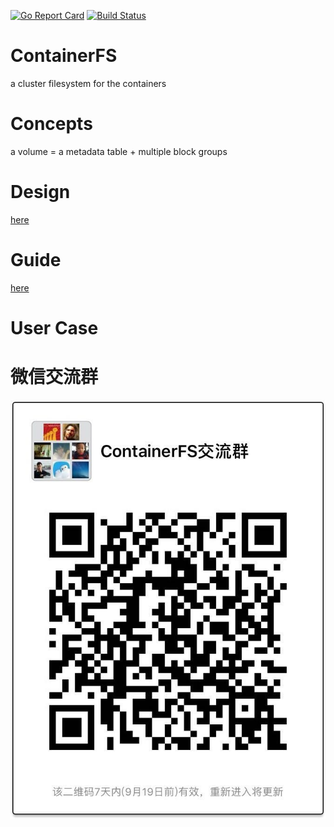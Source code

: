 [![Go Report Card](https://goreportcard.com/badge/github.com/ipdcode/containerfs)](https://goreportcard.com/report/github.com/ipdcode/containerfs)
[![Build Status](https://travis-ci.org/ipdcode/containerfs.svg?branch=master)](https://travis-ci.org/ipdcode/containerfs)
# ContainerFS
a cluster filesystem for the containers

# Concepts

a volume = a metadata table + multiple block groups

# Design

[here](doc/design.md)

# Guide

[here](doc/guide.md)

# User Case

# 微信交流群
![二维码](doc/20170912130826.png)
